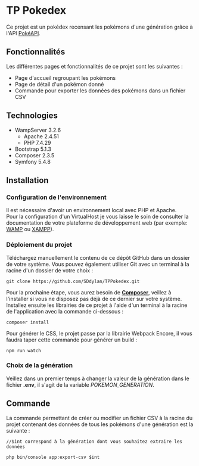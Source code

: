 # TP Pokedex

Ce projet est un pokédex recensant les pokémons d'une génération grâce à l'API [PokéAPI](https://pokeapi.co/).

## Fonctionnalités

Les différentes  pages et fonctionnalités de ce projet sont les suivantes :
* Page d'accueil regroupant les pokémons
* Page de détail d'un pokémon donné
* Commande pour exporter les données des pokémons dans un fichier CSV

## Technologies

* WampServer 3.2.6
    * Apache 2.4.51
    * PHP 7.4.29
* Bootstrap 5.1.3
* Composer 2.3.5 
* Symfony 5.4.8

## Installation

### Configuration de l'environnement

Il est nécessaire d'avoir un environnement local avec PHP et Apache.  
Pour la configuration d'un VirtualHost je vous laisse le soin de consulter la documentation de votre plateforme de développement web (par exemple: [WAMP](https://www.wampserver.com/) ou [XAMPP](https://doc.ubuntu-fr.org/xampp)).

### Déploiement du projet

Téléchargez manuellement le contenu de ce dépôt GitHub dans un dossier de votre système.
Vous pouvez également utiliser Git avec un terminal à la racine d'un dossier de votre choix :
```
git clone https://github.com/SDdylan/TPPokedex.git
```
Pour la prochaine étape, vous aurez besoin de [**Composer**](https://getcomposer.org/download/), veillez à l'installer si vous ne disposez pas déjà de ce dernier sur votre système.  
Installez ensuite les librairies de ce projet à l'aide d'un terminal à la racine de l'application avec la commande ci-dessous :
```
composer install
```
Pour générer le CSS, le projet passe par la librairie Webpack Encore, il vous faudra taper cette commande pour générer un build :
```````
npm run watch
```````
### Choix de la génération

Veillez dans un premier temps à changer la valeur de la génération dans le fichier **.env**, il s'agit de la variable *POKEMON_GENERATION*.

## Commande

La commande permettant de créer ou modifier un fichier CSV à la racine du projet contenant des données de tous les pokémons d'une génération est la suivante :
```````
//$int correspond à la génération dont vous souhaitez extraire les données

php bin/console app:export-csv $int
```````